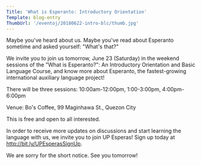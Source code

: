 ```yaml
---
Title: 'What is Esperanto: Introductory Orientation'
Template: blog-entry
ThumbUrl: '/eventoj/20180622-intro-blc/thumb.jpg'
---
```


Maybe you've heard about us. Maybe you've read about Esperanto sometime and asked yourself: "What's that?"

We invite you to join us tomorrow, June 23 (Saturday) in the weekend sessions of the "What is Esperanto?": An Introductory Orientation and Basic Language Course, and know more about Esperanto, the fastest-growing international auxiliary language project!

There will be three sessions:
10:00am-12:00pm, 1:00-3:00pm, 4:00pm-6:00pm

Venue: Bo's Coffee, 99 Maginhawa St., Quezon City

This is free and open to all interested.

In order to receive more updates on discussions and start learning the language with us, we invite you to join UP Esperas! Sign up today at http://bit.ly/UPEsperasSignUp.

We are sorry for the short notice. See you tomorrow!